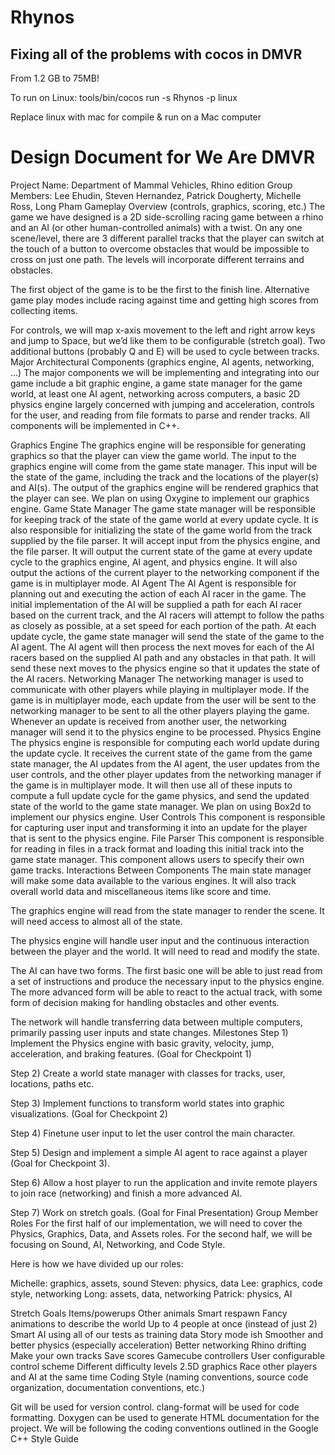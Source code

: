 # Rhynos

## Fixing all of the problems with cocos in DMVR

From 1.2 GB to 75MB!

To run on Linux:
tools/bin/cocos run -s Rhynos -p linux

Replace linux with mac for compile & run on a Mac computer

# Design Document for We Are DMVR

Project Name: Department of Mammal Vehicles, Rhino edition
Group Members: Lee Ehudin, Steven Hernandez, Patrick Dougherty, Michelle Ross, Long Pham
Gameplay Overview (controls, graphics, scoring, etc.)
The game we have designed is a 2D side-scrolling racing game between a rhino and an AI (or other human-controlled animals) with a twist.  On any one scene/level, there are 3 different parallel tracks that the player can switch at the touch of a button to overcome obstacles that would be impossible to cross on just one path. The levels will incorporate different terrains and obstacles.

The first object of the game is to be the first to the finish line.  Alternative game play modes include racing against time and getting high scores from collecting items.

For controls, we will map x-axis movement to the left and right arrow keys and jump to Space, but we’d like them to be configurable (stretch goal).  Two additional buttons (probably Q and E) will be used to cycle between tracks.
Major Architectural Components (graphics engine, AI agents, networking, ...)
The major components we will be implementing and integrating into our game include a bit graphic engine, a game state manager for the game world, at least one AI agent, networking across computers, a basic 2D physics engine largely concerned with jumping and acceleration, controls for the user, and reading from file formats to parse and render tracks.  All components will be implemented in C++.

Graphics Engine
The graphics engine will be responsible for generating graphics so that the player can view the game world.  The input to the graphics engine will come from the game state manager.  This input will be the state of the game, including the track and the locations of the player(s) and AI(s).  The output of the graphics engine will be rendered graphics that the player can see.  We plan on using Oxygine to implement our graphics engine.
Game State Manager
The game state manager will be responsible for keeping track of the state of the game world at every update cycle.  It is also responsible for initializing the state of the game world from the track supplied by the file parser.  It will accept input from the physics engine, and the file parser.  It will output the current state of the game at every update cycle to the graphics engine, AI agent, and physics engine.  It will also output the actions of the current player to the networking component if the game is in multiplayer mode.
AI Agent
The AI Agent is responsible for planning out and executing the action of each AI racer in the game.  The initial implementation of the AI will be supplied a path for each AI racer based on the current track, and the AI racers will attempt to follow the paths as closely as possible, at a set speed for each portion of the path.  At each update cycle, the game state manager will send the state of the game to the AI agent.  The AI agent will then process the next moves for each of the AI racers based on the supplied AI path and any obstacles in that path.  It will send these next moves to the physics engine so that it updates the state of the AI racers.
Networking Manager
The networking manager is used to communicate with other players while playing in multiplayer mode.  If the game is in multiplayer mode, each update from the user will be sent to the networking manager to be sent to all the other players playing the game.  Whenever an update is received from another user, the networking manager will send it to the physics engine to be processed.
Physics Engine
The physics engine is responsible for computing each world update during the update cycle.  It receives the current state of the game from the game state manager, the AI updates from the AI agent, the user updates from the user controls, and the other player updates from the networking manager if the game is in multiplayer mode.  It will then use all of these inputs to compute a full update cycle for the game physics, and send the updated state of the world to the game state manager.  We plan on using Box2d to implement our physics engine.
User Controls
This component is responsible for capturing user input and transforming it into an update for the player that is sent to the physics engine.
File Parser
This component is responsible for reading in files in a track format and loading this initial track into the game state manager.  This component allows users to specify their own game tracks.
Interactions Between Components
The main state manager will make some data available to the various engines. It will also track overall world data and miscellaneous items like score and time.

The graphics engine will read from the state manager to render the scene. It will need access to almost all of the state.

The physics engine will handle user input and the continuous interaction between the player and the world. It will need to read and modify the state.

The AI can have two forms. The first basic one will be able to just read from a set of instructions and produce the necessary input to the physics engine. The more advanced form will be able to react to the actual track, with some form of decision making for handling obstacles and other events.

The network will handle transferring data between multiple computers, primarily passing user inputs and state changes.
Milestones
Step 1) Implement the Physics engine with basic gravity, velocity, jump, acceleration, and braking features.  (Goal for Checkpoint 1)

Step 2) Create a world state manager with classes for tracks, user, locations, paths etc.

Step 3) Implement functions to transform world states into graphic visualizations. (Goal for Checkpoint 2)

Step 4) Finetune user input to let the user control the main character.

Step 5) Design and implement a simple AI agent to race against a player (Goal for Checkpoint 3).

Step 6) Allow a host player to run the application and invite remote players to join race (networking) and finish a more advanced AI.

Step 7) Work on stretch goals. (Goal for Final Presentation)
Group Member Roles
For the first half of our implementation, we will need to cover the Physics, Graphics, Data, and Assets roles. For the second half, we will be focusing on Sound, AI, Networking, and Code Style.

Here is how we have divided up our roles:

Michelle: graphics, assets, sound
Steven: physics, data
Lee: graphics, code style, networking
Long: assets, data, networking
Patrick: physics, AI

Stretch Goals
Items/powerups
Other animals
Smart respawn
Fancy animations to describe the world
Up to 4 people at once (instead of just 2)
Smart AI using all of our tests as training data
Story mode ish
Smoother and better physics (especially acceleration)
Better networking
Rhino drifting
Make your own tracks
Save scores
Gamecube controllers
User configurable control scheme
Different difficulty levels
2.5D graphics
Race other players and AI at the same time
Coding Style (naming conventions, source code organization, documentation conventions, etc.)

Git will be used for version control.
clang-format will be used for code formatting.
Doxygen can be used to generate HTML documentation for the project.
We will be following the coding conventions outlined in the Google C++ Style
Guide
